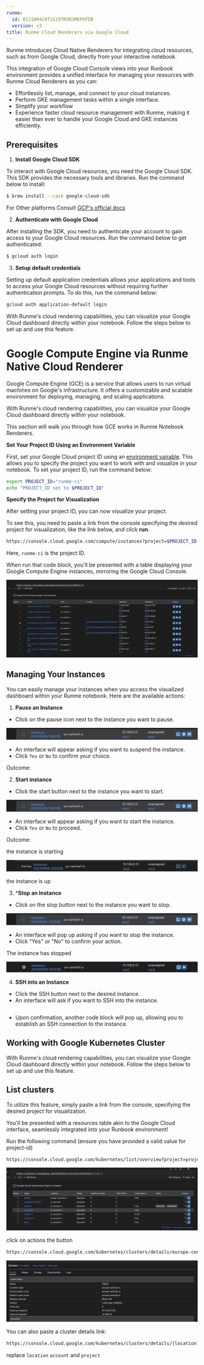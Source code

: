 ```yaml
---
runme:
  id: 01J1AM4C0T1S197M3R3MKPXFDB
  version: v3
title: Runme Cloud Renderers via Google Cloud
---
```


Runme introduces Cloud Native Renderers for integrating cloud resources, such as from Google Cloud, directly from your interactive notebook.

This  integration of Google Cloud Console views into your Runbook environment provides a unified interface for managing your resources with Runme Cloud Renderers as you can:

- Effortlessly list, manage, and connect to your cloud instances.
- Perform GKE management tasks within a single interface.
- Simplify your workflow
- Experience faster cloud resource management with Runme, making it easier than ever to handle your Google Cloud and GKE instances efficiently.

## Prerequisites

1. **Install Google Cloud SDK**

To interact with Google Cloud resources, you need the Google Cloud SDK. This SDK provides the necessary tools and libraries. Run the command below to install:

```sh {"id":"01J1ANGXDNJ462THYDNVPWZJTP"}
$ brew install --cask google-cloud-sdk
```

For Other platforms Consult [GCP's official docs](https://cloud.google.com/sdk/docs/install)

2. **Authenticate with Google Cloud**

After installing the SDK, you need to authenticate your account to gain access to your Google Cloud resources. Run the command below to get authenticated:

```sh {"id":"01J1CX6BXBBQ433QSKDNYDX3Q5"}
$ gcloud auth login
```

3. **Setup default credentials**

Setting up default application credentials allows your applications and tools to access your Google Cloud resources without requiring further authentication prompts. To do this, run the command below:

```sh {"id":"01J1CX90BA6VECCBJAWSWA369W"}
gcloud auth application-default login
```

With Runme's cloud rendering capabilities, you can visualize your Google Cloud dashboard directly within your notebook. Follow the steps below to set up and use this feature.

# Google Compute Engine via Runme Native Cloud Renderer

Google Compute Engine (GCE) is a service that allows users to run virtual machines on Google's infrastructure. It offers a customizable and scalable environment for deploying, managing, and scaling applications. 

With Runme's cloud rendering capabilities, you can visualize your Google Cloud dashboard directly within your notebook. 

This section will walk you through how GCE works in Runme Notebook Renderers.

**Set Your Project ID Using an Environment Variable**

First, set your Google Cloud project ID using an [environment vairable](https://docs.runme.dev/getting-started/features#environment-variable-prompts). This allows you to specify the project you want to work with and visualize in your notebook. To set your project ID, run the command below:

```sh {"id":"01J1AQK0KF874HAGT2HGYG3VFK"}
export PROJECT_ID="runme-ci"
echo "PROJECT_ID set to $PROJECT_ID"
```

**Specify the Project for Visualization**

After setting your project ID, you can now visualize your project. 

To see this, you need to paste a link from the console specifying the desired project for visualization, like the link below, and click **run**.

```sh {"id":"01J1CXFZ8AS8VS42KX85A1D7HK"}
https://console.cloud.google.com/compute/instances?project=$PROJECT_ID
```

Here, `runme-ci` is the project ID.

When run that code block, you'll be presented with a table displaying your Google Compute Engine instances, mirroring the Google Cloud Console.

![alt text](../../../static/img/Integration/gce-dashboard.png)

## Managing Your Instances

You can easily manage your instances when you access the visualized dashboard within your Runme notebook. Here are the available actions:

1. **Pause an Instance**

- Click on the pause icon next to the instance you want to pause.

![pause](../../../static/img/Integration/test-runme-cloud.png)

- An interface will appear asking if you want to suspend the instance.
- Click `Yes` or `No` to confirm your choice.

Outcome:

2. **Start instance**

- Click the start button next to the instance you want to start.

![start](../../../static/img/Integration/test-runme-cloud.png)

- An interface will appear asking if you want to start the instance.
- Click `Yes` or `No` to proceed.

Outcome:

the instance is starting

![starting instance](../../../static/img/Integration/starting-runme.png)

the instance is up

3. ***Stop an Instance**

- Click on the stop button next to the instance you want to stop.

![stop](../../../static/img/Integration/test-runme-cloud.png)

- An interface will pop up asking if you want to stop the instance.
- Click "Yes" or "No" to confirm your action.

The instance has stopped

![stop](../../../static/img/Integration/stop-cloud-render.png)

4. **SSH into an Instance**

- Click the SSH button next to the desired instance.
- An interface will ask if you want to SSH into the instance.

```sh {"id":"01J1FPQZWYSX4W69V1138SZJ1R"}

```

- Upon confirmation, another code block will pop up, allowing you to establish an SSH connection to the instance.

## Working with Google Kubernetes Cluster

With Runme's cloud rendering capabilities, you can visualize your Google Cloud dashboard directly within your notebook. Follow the steps below to set up and use this feature.

## List clusters

To utilize this feature, simply paste a link from the console, specifying the desired project for visualization.

You'll be presented with a resources table akin to the Google Cloud interface, seamlessly integrated into your Runbook environment!

Run the following command (ensure you have provided a valid value for project-id)

```sh {"id":"01J1D05NR48FG1QYVD6RDF9KJ5"}
https://console.cloud.google.com/kubernetes/list/overview?project=project-id
```

![click up](../../../static/img/Integration/list-cluster.png)

click on actions the button

```sh {"background":"false","id":"01J1D07SGQ84ZH1GZSYYVGFTC3"}
https://console.cloud.google.com/kubernetes/clusters/details/europe-central2-a/rejekts/details?project=runme-ci
```

![test](../../../static/img/Integration/cluster-detail.png)

You can also paste a cluster details link:

```sh {"id":"01J1D71J5NS0NH2KJS39JHYYS5"}
https://console.cloud.google.com/kubernetes/clusters/details/[location]/[account]/details?project=[project]
```

replace `location` `account` and `project`

